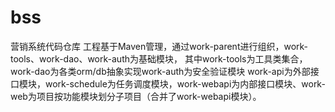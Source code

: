 # bss
营销系统代码仓库
工程基于Maven管理，通过work-parent进行组织，work-tools、work-dao、work-auth为基础模块，
其中work-tools为工具类集合，work-dao为各类orm/db抽象实现work-auth为安全验证模块
work-api为外部接口模块，work-schedule为任务调度模块，work-webapi为内部接口模块、work-web为项目按功能模块划分子项目（合并了work-webapi模块）。
